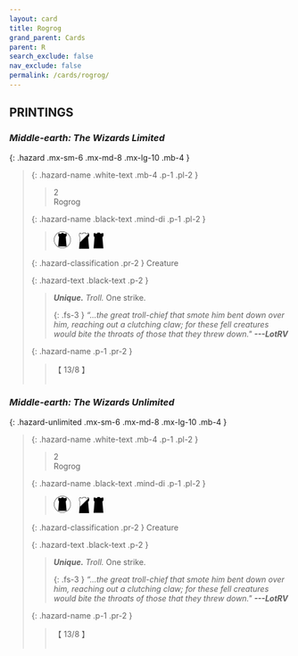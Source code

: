 ```yaml
---
layout: card
title: Rogrog
grand_parent: Cards
parent: R
search_exclude: false
nav_exclude: false
permalink: /cards/rogrog/
---
```


## PRINTINGS


### _Middle-earth: The Wizards Limited_

{: .hazard .mx-sm-6 .mx-md-8 .mx-lg-10 .mb-4 }
> {: .hazard-name .white-text .mb-4 .p-1 .pl-2 }
> > <div class="hazard-mp">2</div>
> > <div class="card-name">Rogrog</div>
>
> {: .hazard-name .black-text .mind-di .p-1 .pl-2 }
> > ![](/assets/images/dark-domain.svg)&emsp;![](/assets/images/shadow-hold.svg)&ensp;![](/assets/images/dark-hold.svg)
>
> {: .hazard-classification .pr-2 }
> Creature
>
> {: .hazard-text .black-text .p-2 }
> > _**Unique.**_ _Troll._ One strike. 
> > 
> > {: .fs-3 } 
> > _“...the great troll-chief that smote him bent down over him, reaching out a clutching claw; for these fell creatures would bite the throats of those that they threw down."_ ***---&#65279;LotRV*** 
>
> {: .hazard-name .p-1 .pr-2 }
> > <div class="card-shield">【 13/8 】</div>
> > <div class="card-corruption">&nbsp;</div>

### _Middle-earth: The Wizards Unlimited_

{: .hazard-unlimited .mx-sm-6 .mx-md-8 .mx-lg-10 .mb-4 }
> {: .hazard-name .white-text .mb-4 .p-1 .pl-2 }
> > <div class="hazard-mp">2</div>
> > <div class="card-name">Rogrog</div>
>
> {: .hazard-name .black-text .mind-di .p-1 .pl-2 }
> > ![](/assets/images/dark-domain.svg)&emsp;![](/assets/images/shadow-hold.svg)&ensp;![](/assets/images/dark-hold.svg)
>
> {: .hazard-classification .pr-2 }
> Creature
>
> {: .hazard-text .black-text .p-2 }
> > _**Unique.**_ _Troll._ One strike. 
> > 
> > {: .fs-3 } 
> > _“...the great troll-chief that smote him bent down over him, reaching out a clutching claw; for these fell creatures would bite the throats of those that they threw down."_ ***---&#65279;LotRV*** 
>
> {: .hazard-name .p-1 .pr-2 }
> > <div class="card-shield">【 13/8 】</div>
> > <div class="card-corruption-white">&nbsp;</div>
